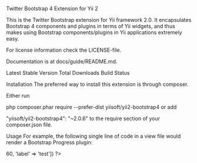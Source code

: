 

Twitter Bootstrap 4 Extension for Yii 2

This is the Twitter Bootstrap extension for Yii framework 2.0. It encapsulates Bootstrap 4 components and plugins in terms of Yii widgets, and thus makes using Bootstrap components/plugins in Yii applications extremely easy.

For license information check the LICENSE-file.

Documentation is at docs/guide/README.md.

Latest Stable Version Total Downloads Build Status

Installation
The preferred way to install this extension is through composer.

Either run

php composer.phar require --prefer-dist yiisoft/yii2-bootstrap4
or add

"yiisoft/yii2-bootstrap4": "~2.0.6"
to the require section of your composer.json file.

Usage
For example, the following single line of code in a view file would render a Bootstrap Progress plugin:

<?= yii\bootstrap4\Progress::widget(['percent' => 60, 'label' => 'test']) ?>
